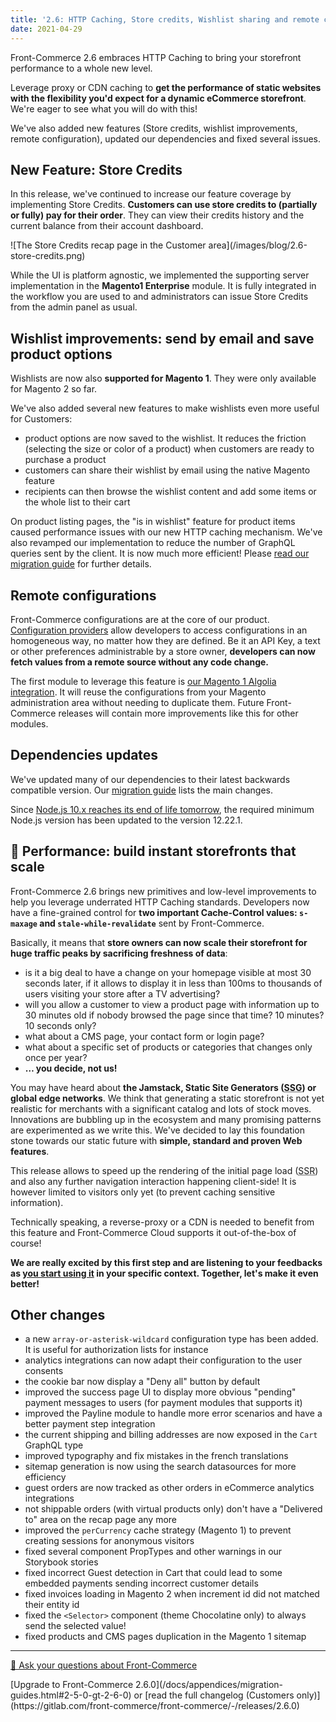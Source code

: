 ```yaml
---
title: '2.6: HTTP Caching, Store credits, Wishlist sharing and remote configurations'
date: 2021-04-29
---
```


Front-Commerce 2.6 embraces HTTP Caching to bring your storefront performance to a whole new level.

Leverage proxy or CDN caching to **get the performance of static websites with the flexibility you'd expect for a dynamic eCommerce storefront**. We're eager to see what you will do with this!

We've also added new features (Store credits, wishlist improvements, remote configuration), updated our dependencies and fixed several issues.

<!-- more -->

## New Feature: Store Credits

In this release, we've continued to increase our feature coverage by implementing Store Credits. **Customers can use store credits to (partially or fully) pay for their order**. They can view their credits history and the current balance from their account dashboard.

<div class="center">
![The Store Credits recap page in the Customer area](/images/blog/2.6-store-credits.png)
</div>

While the UI is platform agnostic, we implemented the supporting server implementation in the **Magento1 Enterprise** module. It is fully integrated in the workflow you are used to and administrators can issue Store Credits from the admin panel as usual.

## Wishlist improvements: send by email and save product options

Wishlists are now also **supported for Magento 1**. They were only available for Magento 2 so far.

We've also added several new features to make wishlists even more useful for Customers:
- product options are now saved to the wishlist. It reduces the friction (selecting the size or color of a product) when customers are ready to purchase a product
- customers can share their wishlist by email using the native Magento feature
- recipients can then browse the wishlist content and add some items or the whole list to their cart

On product listing pages, the "is in wishlist" feature for product items caused performance issues with our new HTTP caching mechanism. We've also revamped our implementation to reduce the number of GraphQL queries sent by the client. It is now much more efficient! Please [read our migration guide](/docs/appendices/migration-guides.html#Wishlist-Provider) for further details.

## Remote configurations

Front-Commerce configurations are at the core of our product. [Configuration providers](/docs/advanced/server/configurations.html) allow developers to access configurations in an homogeneous way, no matter how they are defined. Be it an API Key, a text or other preferences administrable by a store owner, **developers can now fetch values from a remote source without any code change.**

The first module to leverage this feature is [our Magento 1 Algolia integration](/docs/magento1/search-engine.html#Algolia). It will reuse the configurations from your Magento administration area without needing to duplicate them. Future Front-Commerce releases will contain more improvements like this for other modules.

## Dependencies updates

We've updated many of our dependencies to their latest backwards compatible version. Our [migration guide](/docs/appendices/migration-guides.html#Updated-dependencies) lists the main changes.

Since [Node.js 10.x reaches its end of life tomorrow](https://nodejs.org/en/about/releases/), the required minimum Node.js version has been updated to the version 12.22.1.

## 🚀 Performance: build instant storefronts that scale

Front-Commerce 2.6 brings new primitives and low-level improvements to help you leverage underrated HTTP Caching standards. Developers now have a fine-grained control for **two important Cache-Control values: `s-maxage` and `stale-while-revalidate`** sent by Front-Commerce.

Basically, it means that **store owners can now scale their storefront for huge traffic peaks by sacrificing freshness of data**:
- is it a big deal to have a change on your homepage visible at most 30 seconds later, if it allows to display it in less than 100ms to thousands of users visiting your store after a TV advertising?
- will you allow a customer to view a product page with information up to 30 minutes old if nobody browsed the page since that time? 10 minutes? 10 seconds only?
- what about a CMS page, your contact form or login page?
- what about a specific set of products or categories that changes only once per year?
- **… you decide, not us!**

You may have heard about **the Jamstack, Static Site Generators (<abbr title="Static Site Generators">SSG</abbr>) or global edge networks**. We think that generating a static storefront is not yet realistic for merchants with a significant catalog and lots of stock moves. Innovations are bubbling up in the ecosystem and many promising patterns are experimented as we write this. We've decided to lay this foundation stone towards our static future with **simple, standard and proven Web features**.

This release allows to speed up the rendering of the initial page load (<abbr title="Server Side Rendering">SSR</abbr>) and also any further navigation interaction happening client-side! It is however limited to visitors only yet (to prevent caching sensitive information).

Technically speaking, a reverse-proxy or a CDN is needed to benefit from this feature and Front-Commerce Cloud supports it out-of-the-box of course!

**We are really excited by this first step and are listening to your feedbacks as [you start using it](/docs/advanced/performance/cache-control-and-cdn.html) in your specific context. Together, let's make it even better!**

## Other changes

- a new `array-or-asterisk-wildcard` configuration type has been added. It is useful for authorization lists for instance
- analytics integrations can now adapt their configuration to the user consents
- the cookie bar now display a "Deny all" button by default
- improved the success page UI to display more obvious "pending" payment messages to users (for payment modules that supports it)
- improved the Payline module to handle more error scenarios and have a better payment step integration
- the current shipping and billing addresses are now exposed in the `Cart` GraphQL type
- improved typography and fix mistakes in the french translations
- sitemap generation is now using the search datasources for more efficiency
- guest orders are now tracked as other orders in eCommerce analytics integrations
- not shippable orders (with virtual products only) don't have a "Delivered to" area on the recap page any more
- improved the `perCurrency` cache strategy (Magento 1) to prevent creating sessions for anonymous visitors
- fixed several component PropTypes and other warnings in our Storybook stories
- fixed incorrect Guest detection in Cart that could lead to some embedded payments sending incorrect customer details
- fixed invoices loading in Magento 2 when increment id did not matched their entity id
- fixed the `<Selector>` component (theme Chocolatine only) to always send the selected value!
- fixed products and CMS pages duplication in the Magento 1 sitemap

<hr />
<div class="center">
  <p>
    <a class="link primary button" href="https://www.front-commerce.com/en/contact-us/">💌 Ask your questions about Front-Commerce</a>
  </p>
  <p>
    [Upgrade to Front-Commerce 2.6.0](/docs/appendices/migration-guides.html#2-5-0-gt-2-6-0) or [read the full changelog (Customers only)](https://gitlab.com/front-commerce/front-commerce/-/releases/2.6.0)
  </p>
</div>
